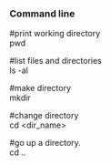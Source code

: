 ### Command line
#print working directory  
pwd 

#list files and directories  
ls -al

#make directory  
mkdir

#change directory  
cd <dir_name>  

#go up a directory.  
cd ..  
